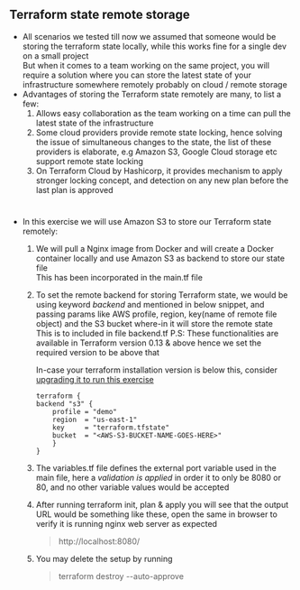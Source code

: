 ## Terraform state remote storage
- All scenarios we tested till now we assumed that someone would be storing the terraform state locally, while this works fine for a single dev on a small project<br>
But when it comes to a team working on the same project, you will require a solution where you can store the latest state of your infrastructure somewhere remotely probably on cloud / remote storage
- Advantages of storing the Terraform state remotely are many, to list a few:
    1. Allows easy collaboration as the team working on a time can pull the latest state of the infrastructure
    2. Some cloud providers provide remote state locking, hence solving the issue of simultaneous changes to the state, the list of these providers is elaborate, e.g Amazon S3, Google Cloud storage etc support remote state locking
    3. On Terraform Cloud by Hashicorp, it provides mechanism to apply stronger locking concept, and detection on any new plan before the last plan is approved

#

- In this exercise we will use Amazon S3 to store our Terraform state remotely:

    1. We will pull a Nginx image from Docker and will create a Docker container locally and use Amazon S3 as backend to store our state file<br>
    This has been incorporated in the main.tf file

    2. To set the remote backend for storing Terraform state, we would be using keyword *backend* and mentioned in below snippet, and passing params like AWS profile, region, key(name of remote file object) and the S3 bucket where-in it will store the remote state<br>
    This is to included in file backend.tf
    P.S: These functionalities are available in Terraform version 0.13 & above hence we set the required version to be above that<br>

        In-case your terraform installation version is below this, consider [upgrading it to run this exercise](https://www.terraform.io/upgrade-guides/0-13.html)


        ```
        terraform {
        backend "s3" {
            profile = "demo"
            region  = "us-east-1"
            key     = "terraform.tfstate"
            bucket  = "<AWS-S3-BUCKET-NAME-GOES-HERE>"
            }      
        }
        ```
    3. The variables.tf file defines the external port variable used in the main file, here a *validation is applied* in order it to only be 8080 or 80, and no other variable values would be accepted

    4. After running terraform init, plan & apply you will see that the output URL would be something like these, open the same in browser to verify it is running nginx web server as expected

        > http://localhost:8080/

    5. You may delete the setup by running

        > terraform destroy --auto-approve
